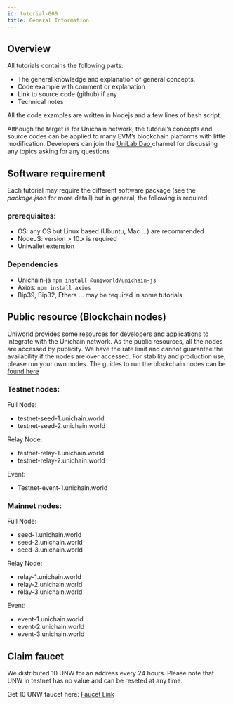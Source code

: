 ```yaml
---
id: tutorial-000
title: General Information
---
```


## Overview
All tutorials contains the following parts:
- The general knowledge and explanation of general concepts. 
- Code example with comment or explanation 
- Link to source code (github) if any
- Technical notes

All the code examples are written in Nodejs and a few lines of bash script.

Although the target is for Unichain network, the tutorial’s concepts and source codes can be applied to many EVM’s blockchain platforms with little modification.
Developers can join the [UniLab Dao ](https://discord.gg/W4teW5mThv)  channel for discussing any topics asking for any questions

## Software requirement 
Each tutorial may require the different software package (see the _package.json_ for more detail) but in general, the following is required: 
### prerequisites: 
- OS: any OS but Linux based (Ubuntu, Mac …) are recommended 
- NodeJS: version > 10.x is required 
- Uniwallet extension
### Dependencies 
- Unichain-js ```npm install @uniworld/unichain-js```
- Axios: ```npm install axios```
- Bip39, Bip32, Ethers … may be required in some tutorials

## Public resource (Blockchain nodes)
Uniworld provides some resources for developers and applications to integrate with the Unichain network. As the public resources, all the nodes are accessed by publicity. We have the rate limit and cannot guarantee the availability if the nodes are over accessed. For stability and production use, please run your own nodes. The guides to run the blockchain nodes can be [found here](./tutorial-001)

### Testnet nodes:
Full Node:
- testnet-seed-1.unichain.world
- testnet-seed-2.unichain.world 

Relay Node:
- testnet-relay-1.unichain.world
- testnet-relay-2.unichain.world

Event:
- Testnet-event-1.unichain.world

### Mainnet nodes:
Full Node:
- seed-1.unichain.world
- seed-2.unichain.world 
- seed-3.unichain.world 

Relay Node:
- relay-1.unichain.world
- relay-2.unichain.world 
- relay-3.unichain.world 

Event:
- event-1.unichain.world
- event-2.unichain.world
- event-3.unichain.world

## Claim faucet 
We distributed 10 UNW for an address every 24 hours. Please note that UNW in testnet has no value and can be reseted at any time.

Get 10 UNW faucet here: [Faucet Link](/faucet)
